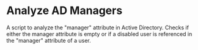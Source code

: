 # Analyze AD Managers

A script to analyze the "manager" attribute in Active Directory. Checks if either the manager attribute is empty or if a disabled user is referenced in the "manager" attribute of a user.
